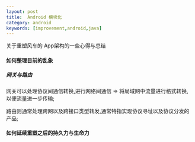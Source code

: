 ```yaml
---
layout: post
title:  Android 模块化
category: android
keywords: [improvement,android,java]
---
```


关于重塑风车的 App架构的一些心得与总结

#### 如何整理目前的乱象






##### 网关与路由

网关可以处理协议间通信转换,进行网络间通信 => 将局域网中流量进行格式转换,以便流量进一步传输;   

路由则通常处理跨网以及跨接口类型转发,通常特指实现协议寻址以及协议分发的产品;


#### 如何延续重塑之后的持久力与生命力





